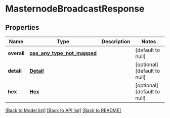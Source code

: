 # MasternodeBroadcastResponse
## Properties

| Name | Type | Description | Notes |
|------------ | ------------- | ------------- | -------------|
| **overall** | [**oas_any_type_not_mapped**](.md) |  | [default to null] |
| **detail** | [**Detail**](Detail.md) |  | [optional] [default to null] |
| **hex** | [**Hex**](Hex.md) |  | [optional] [default to null] |

[[Back to Model list]](../README.md#documentation-for-models) [[Back to API list]](../README.md#documentation-for-api-endpoints) [[Back to README]](../README.md)

